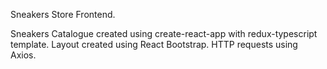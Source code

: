 Sneakers Store Frontend.

Sneakers Catalogue created using create-react-app with redux-typescript template.
Layout created using React Bootstrap.
HTTP requests using Axios.
